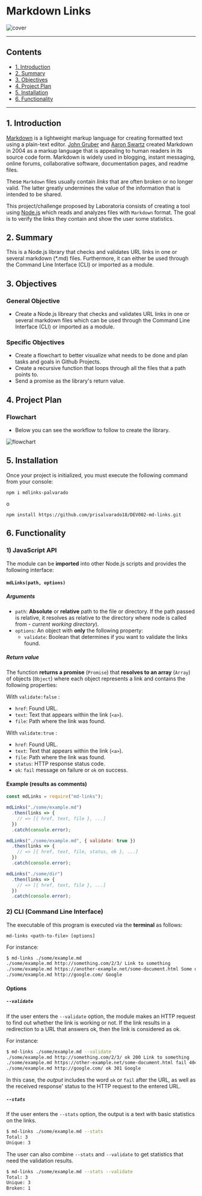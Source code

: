 # Markdown Links

![cover](./src/assets/cover_001.png)

***

## Contents

* [1. Introduction](#1-introduction)
* [2. Summary](#2-summary)
* [3. Objectives](#3-objectives)
* [4. Project Plan](#4-project-plan)
* [5. Installation](#5-installation)
* [6. Functionality](#6-functionality)


***

## 1. Introduction

[Markdown](https://en.wikipedia.org/wiki/Markdown) is a lightweight markup language for creating formatted text using a plain-text editor. [John Gruber](https://en.wikipedia.org/wiki/John_Gruber) and [Aaron Swartz](https://en.wikipedia.org/wiki/Aaron_Swartz) created Markdown in 2004 as a markup language that is appealing to human readers in its source code form. Markdown is widely used in blogging, instant messaging, online forums, collaborative software, documentation pages, and readme files.

These `Markdown` files usually contain _links_ that are often broken or no longer valid. The latter greatly undermines the value of the information that is intended to be shared.

This project/challenge proposed by Laboratoria consists of creating a tool using [Node.js](https://nodejs.org/) which reads and analyzes files with `Markdown` format. The goal is to verify the links they contain and show the user some statistics.

## 2. Summary

This is a Node.js library that checks and validates URL links in one or several markdown (*.md) files. Furthermore, it can either be used through the Command Line Interface (CLI) or imported as a module.

## 3. Objectives
### General Objective
* Create a Node.js libreary that checks and validates URL links in one or several markdown files which can be used through the Command Line Interface (CLI) or imported as a module.

### Specific Objectives
* Create a flowchart to better visualize what needs to be done and plan tasks and goals in Github Projects.
* Create a recursive function that loops through all the files that a path points to.
* Send a promise as the library's return value.

## 4. Project Plan
### Flowchart
* Below you can see the workflow to follow to create the library.

![flowchart](./src/assets/markdown_extractor_palvarado_flowchart.png)


## 5. Installation

Once your project is initialized, you must execute the following command from your console:

```
npm i mdlinks-palvarado
```
o
```
npm install https://github.com/prisalvarado18/DEV002-md-links.git
```


## 6. Functionality

### 1) JavaScript API

The module can be **imported** into other Node.js scripts and provides the following interface:

#### `mdLinks(path, options)`

##### Arguments

* `path`: **Absolute** or **relative** path to the file or directory.
If the path passed is relative, it resolves as relative to the directory
where node is called from - _current working directory_).
* `options`: An object with **only** the following property:
   - `validate`: Boolean that determines if you want to validate the links found.

##### Return value

The function **returns a promise** (`Promise`) that **resolves to an array**
(`Array`) of objects (`Object`) where each object represents a link and contains the following properties:

With `validate:false` :

* `href`: Found URL.
* `text`: Text that appears within the link (`<a>`).
* `file`: Path where the link was found.

With `validate:true` :

* `href`: Found URL.
* `text`: Text that appears within the link (`<a>`).
* `file`: Path where the link was found.
* `status`: HTTP response status code.
* `ok`: `fail` message on failure or `ok` on success.

#### Example (results as comments)

```js
const mdLinks = require("md-links");

mdLinks("./some/example.md")
  .then(links => {
    // => [{ href, text, file }, ...]
  })
  .catch(console.error);

mdLinks("./some/example.md", { validate: true })
  .then(links => {
    // => [{ href, text, file, status, ok }, ...]
  })
  .catch(console.error);

mdLinks("./some/dir")
  .then(links => {
    // => [{ href, text, file }, ...]
  })
  .catch(console.error);
```

### 2) CLI (Command Line Interface)

The executable of this program is executed via the **terminal** as follows:

`md-links <path-to-file> [options]`

For instance:

```sh
$ md-links ./some/example.md
./some/example.md http://something.com/2/3/ Link to something 
./some/example.md https://another-example.net/some-document.html Some document
./some/example.md http://google.com/ Google
```
#### Options

##### `--validate`

If the user enters the `--validate` option, the module makes an HTTP request to find out whether the link is working or not. If the link results in a redirection to a URL that answers ok, then the link is considered as ok.

For instance:

```sh
$ md-links ./some/example.md --validate
./some/example.md http://something.com/2/3/ ok 200 Link to something
./some/example.md https://other-example.net/some-document.html fail 404 Some document
./some/example.md http://google.com/ ok 301 Google
```

In this case, the _output_ includes the word `ok` or `fail` after the URL, as well as the received response' status to the HTTP request to the entered URL.

##### `--stats`

If the user enters the `--stats` option, the output is a text with basic statistics on the links.

```sh
$ md-links ./some/example.md --stats
Total: 3
Unique: 3
```

The user can also combine `--stats` and `--validate` to get statistics that need the validation results.

```sh
$ md-links ./some/example.md --stats --validate
Total: 3
Unique: 3
Broken: 1
```